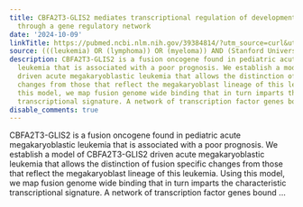 ```yaml
---
title: CBFA2T3-GLIS2 mediates transcriptional regulation of developmental pathways
  through a gene regulatory network
date: '2024-10-09'
linkTitle: https://pubmed.ncbi.nlm.nih.gov/39384814/?utm_source=curl&utm_medium=rss&utm_campaign=pubmed-2&utm_content=1Rkszs2HVZ2RHP33OibaNFew6VK-LzjJWTD4GwmLlk8B-wCceh&fc=20220923065203&ff=20241010184156&v=2.18.0.post9+e462414
source: (((leukemia) OR (lymphoma)) OR (myeloma)) AND (Stanford University[Affiliation])
description: CBFA2T3-GLIS2 is a fusion oncogene found in pediatric acute megakaryoblastic
  leukemia that is associated with a poor prognosis. We establish a model of CBFA2T3-GLIS2
  driven acute megakaryoblastic leukemia that allows the distinction of fusion specific
  changes from those that reflect the megakaryoblast lineage of this leukemia. Using
  this model, we map fusion genome wide binding that in turn imparts the characteristic
  transcriptional signature. A network of transcription factor genes bound ...
disable_comments: true
---
```

CBFA2T3-GLIS2 is a fusion oncogene found in pediatric acute megakaryoblastic leukemia that is associated with a poor prognosis. We establish a model of CBFA2T3-GLIS2 driven acute megakaryoblastic leukemia that allows the distinction of fusion specific changes from those that reflect the megakaryoblast lineage of this leukemia. Using this model, we map fusion genome wide binding that in turn imparts the characteristic transcriptional signature. A network of transcription factor genes bound ...